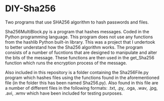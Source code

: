 # DIY-Sha256
Two programs that use SHA256 algorithm to hash  passwords and files.

Sha256MultiBlock.py is a program that hashes messages. Coded in the Python programming language. This program does not use any functions from the hashlib Python built-in library. This was a project that I undertook to better understand how the Sha256 algorithm works. The program consists of a number of fucntions that are designed to manipulate and alter the bits of the message. These functions are then used in the get_Sha256 function which runs the encryption process of the message.

Also included in this repository is a folder containing the Sha256File.py program which hashes files using the functions found in the aforementioned file (in the folder this has been named Sha256.py). Also found in this file are a number of different files in the following formats: .txt, .py, .oga, .wav, .jpg, .avi, .wmv which have been included for testing purposes.
